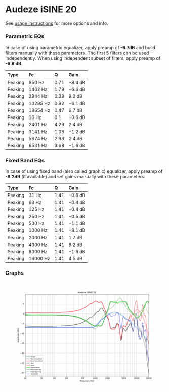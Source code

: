 # Audeze iSINE 20
See [usage instructions](https://github.com/jaakkopasanen/AutoEq#usage) for more options and info.

### Parametric EQs
In case of using parametric equalizer, apply preamp of **-6.7dB** and build filters manually
with these parameters. The first 5 filters can be used independently.
When using independent subset of filters, apply preamp of **-6.8 dB**.

| Type    | Fc       |    Q | Gain    |
|:--------|:---------|:-----|:--------|
| Peaking | 950 Hz   | 0.71 | -8.4 dB |
| Peaking | 1462 Hz  | 1.79 | -6.6 dB |
| Peaking | 2844 Hz  | 0.38 | 9.2 dB  |
| Peaking | 10295 Hz | 0.92 | -6.1 dB |
| Peaking | 18654 Hz | 0.47 | 6.7 dB  |
| Peaking | 16 Hz    | 0.1  | -0.6 dB |
| Peaking | 2401 Hz  | 4.29 | 2.4 dB  |
| Peaking | 3141 Hz  | 1.06 | -1.2 dB |
| Peaking | 5674 Hz  | 2.93 | 2.4 dB  |
| Peaking | 6531 Hz  | 3.68 | -1.6 dB |

### Fixed Band EQs
In case of using fixed band (also called graphic) equalizer, apply preamp of **-8.2dB**
(if available) and set gains manually with these parameters.

| Type    | Fc       |    Q | Gain    |
|:--------|:---------|:-----|:--------|
| Peaking | 31 Hz    | 1.41 | -0.6 dB |
| Peaking | 63 Hz    | 1.41 | -0.4 dB |
| Peaking | 125 Hz   | 1.41 | -0.4 dB |
| Peaking | 250 Hz   | 1.41 | -0.5 dB |
| Peaking | 500 Hz   | 1.41 | -1.1 dB |
| Peaking | 1000 Hz  | 1.41 | -8.1 dB |
| Peaking | 2000 Hz  | 1.41 | 1.7 dB  |
| Peaking | 4000 Hz  | 1.41 | 8.2 dB  |
| Peaking | 8000 Hz  | 1.41 | -1.6 dB |
| Peaking | 16000 Hz | 1.41 | 4.5 dB  |

### Graphs
![](./Audeze%20iSINE%2020.png)
